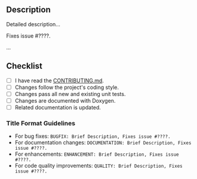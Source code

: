 ## Description

Detailed description...

Fixes issue #????.

...

## Checklist

+ [ ] I have read the [CONTRIBUTING.md](https://github.com/oguztoraman/libmagicxx/blob/main/CONTRIBUTING.md).
+ [ ] Changes follow the project's coding style.
+ [ ] Changes pass all new and existing unit tests.
+ [ ] Changes are documented with Doxygen.
+ [ ] Related documentation is updated.

### Title Format Guidelines

+ For bug fixes: `BUGFIX: Brief Description, Fixes issue #????.`
+ For documentation changes: `DOCUMENTATION: Brief Description, Fixes issue #????.`
+ For enhancements: `ENHANCEMENT: Brief Description, Fixes issue #????.`
+ For code quality improvements: `QUALITY: Brief Description, Fixes issue #????.`
